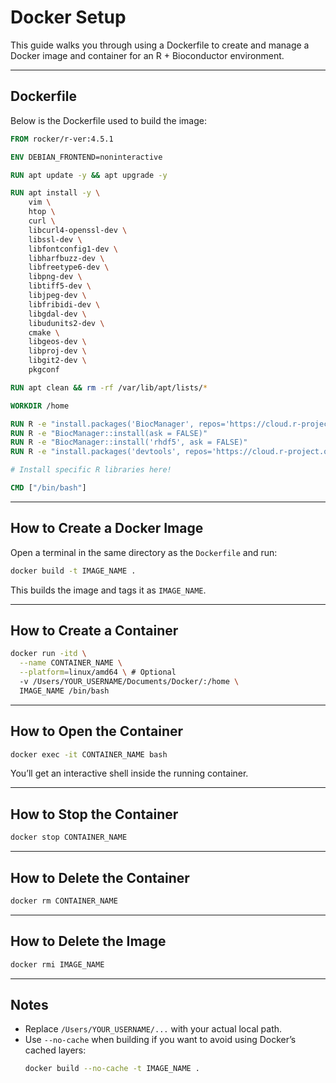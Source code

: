 # Docker Setup

This guide walks you through using a Dockerfile to create and manage a Docker image and container for an R + Bioconductor environment.

---

## Dockerfile

Below is the Dockerfile used to build the image:

```dockerfile
FROM rocker/r-ver:4.5.1

ENV DEBIAN_FRONTEND=noninteractive

RUN apt update -y && apt upgrade -y

RUN apt install -y \
    vim \
    htop \
    curl \
    libcurl4-openssl-dev \
    libssl-dev \
    libfontconfig1-dev \
    libharfbuzz-dev \
    libfreetype6-dev \
    libpng-dev \
    libtiff5-dev \
    libjpeg-dev \
    libfribidi-dev \
    libgdal-dev \
    libudunits2-dev \
    cmake \
    libgeos-dev \
    libproj-dev \
    libgit2-dev \
    pkgconf

RUN apt clean && rm -rf /var/lib/apt/lists/*

WORKDIR /home

RUN R -e "install.packages('BiocManager', repos='https://cloud.r-project.org')"
RUN R -e "BiocManager::install(ask = FALSE)"
RUN R -e "BiocManager::install('rhdf5', ask = FALSE)"
RUN R -e "install.packages('devtools', repos='https://cloud.r-project.org')"

# Install specific R libraries here!

CMD ["/bin/bash"]
```

---

## How to Create a Docker Image

Open a terminal in the same directory as the `Dockerfile` and run:

```bash
docker build -t IMAGE_NAME .
```

This builds the image and tags it as `IMAGE_NAME`.

---

## How to Create a Container

```bash
docker run -itd \
  --name CONTAINER_NAME \
  --platform=linux/amd64 \ # Optional
  -v /Users/YOUR_USERNAME/Documents/Docker/:/home \
  IMAGE_NAME /bin/bash
```

---

## How to Open the Container

```bash
docker exec -it CONTAINER_NAME bash
```

You’ll get an interactive shell inside the running container.

---

## How to Stop the Container

```bash
docker stop CONTAINER_NAME
```

---

## How to Delete the Container

```bash
docker rm CONTAINER_NAME
```

---

## How to Delete the Image

```bash
docker rmi IMAGE_NAME
```

---

## Notes

- Replace `/Users/YOUR_USERNAME/...` with your actual local path.
- Use `--no-cache` when building if you want to avoid using Docker’s cached layers:
  ```bash
  docker build --no-cache -t IMAGE_NAME .
  ```
